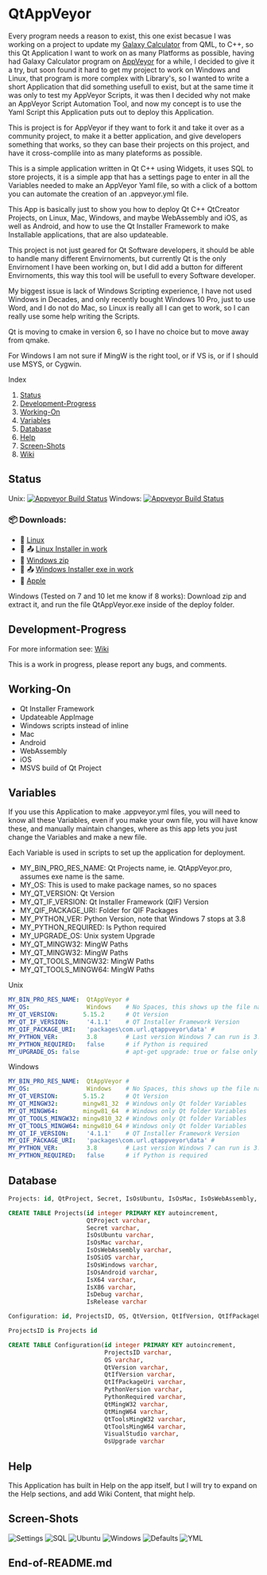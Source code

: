 # QtAppVeyor

Every program needs a reason to exist,
this one exist becasue I was working on a project to update my [Galaxy Calculator](https://github.com/Light-Wizzard/galaxy-calculator) from QML,
to C++, so this Qt Application I want to work on as many Platforms as possible,
having had Galaxy Calculator program on [AppVeyor](https://appveyor.com) for a while,
I decided to give it a try,
but soon found it hard to get my project to work on Windows and Linux,
that program is more complex with Library's,
so I wanted to write a short Application that did something usefull to exist,
but at the same time it was only to test my AppVeyor Scripts,
it was then I decided why not make an AppVeyor Script Automation Tool,
and now my concept is to use the Yaml Script this Application puts out to deploy this Application.

This is project is for AppVeyor if they want to fork it and take it over as a community project,
to make it a better application, and give developers something that works,
so they can base their projects on this project,
and have it cross-complile into as many plateforms as possible.

This is a simple application written in Qt C++ using Widgets,
it uses SQL to store projects,
it is a simple app that has a settings page to enter in all the Variables needed to make an AppVeyor Yaml file,
so with a click of a bottom you can automate the creation of an .appveyor.yml file.

This App is basically just to show you how to deploy Qt C++ QtCreator Projects,
on Linux, Mac, Windows, and maybe WebAssembly and iOS, as well as Android,
and how to use the Qt Installer Framework to make Installable applications,
that are also updateable.

This project is not just geared for Qt Software developers,
it should be able to handle many different Envirnoments,
but currently Qt is the only Envirnoment I have been working on,
but I did add a button for different Envirnoments,
this way this tool will be usefull to every Software developer.

My biggest issue is lack of Windows Scripting experience, 
I have not used Windows in Decades, and only recently bought Windows 10 Pro,
just to use Word, and I do not do Mac, so Linux is really all I can get to work,
so I can really use some help writing the Scripts.

Qt is moving to cmake in version 6, so I have no choice but to move away from qmake.

For Windows I am not sure if MingW is the right tool, or if VS is,
or if I should use MSYS, or Cygwin.

Index
1. [Status](https://github.com/Light-Wizzard/QtAppVeyor#Status)
2. [Development-Progress](https://github.com/Light-Wizzard/QtAppVeyor#Development-Progress)
3. [Working-On](https://github.com/Light-Wizzard/QtAppVeyor#Working-On)
4. [Variables](https://github.com/Light-Wizzard/QtAppVeyor#Variables)
5. [Database](https://github.com/Light-Wizzard/QtAppVeyor#Database)
6. [Help](https://github.com/Light-Wizzard/QtAppVeyor#Help)
7. [Screen-Shots](https://github.com/Light-Wizzard/QtAppVeyor#Screen-Shots)
8. [Wiki](https://github.com/Light-Wizzard/QtAppVeyor/wiki)

## Status
Unix: [![Appveyor Build Status](https://ci.appveyor.com/api/projects/status/j7htumuwfx31elf6?svg=true)](https://ci.appveyor.com/project/Light-Wizzard/QtAppVeyor)
Windows: [![Appveyor Build Status](https://ci.appveyor.com/api/projects/status/j7htumuwfx31elf6?svg=true)](https://ci.appveyor.com/project/Light-Wizzard/QtAppVeyor)

### :package: **Downloads:**
 - :penguin: [Linux](https://github.com/Light-Wizzard/QtAppVeyor/releases/download/continuous/QtAppVeyor-Ubuntu-Release-x86.zip)
 - :penguin: :outbox_tray: [Linux Installer in work](https://github.com/Light-Wizzard/QtAppVeyor/releases/download/continuous/QtAppVeyor-Linux-Installer)
 - :office: [Windows zip](https://github.com/Light-Wizzard/QtAppVeyor/releases/download/continuous/QtAppVeyor-Windows-Release-x86.zip)
 - :office: :outbox_tray: [Windows Installer exe in work](https://github.com/Light-Wizzard/QtAppVeyor/releases/download/continuous/QtAppVeyor.exe)
 - :apple: [Apple](https://github.com/Light-Wizzard/QtAppVeyor/releases/download/continuous/QtAppVeyor.dmg)

Windows (Tested on 7 and 10 let me know if 8 works): Download zip and extract it, 
and run the file QtAppVeyor.exe inside of the deploy folder.

## Development-Progress

For more information see: [Wiki](https://github.com/Light-Wizzard/QtAppVeyor/wiki)

This is a work in progress, please report any bugs, and comments.

## Working-On

* Qt Installer Framework
* Updateable AppImage 
* Windows scripts instead of inline
* Mac
* Android
* WebAssembly
* iOS
* MSVS build of Qt Project

## Variables

If you use this Application to make .appveyor.yml files, 
you will need to know all these Variables,
even if you make your own file, you will have know these,
and manually maintain changes,
where as this app lets you just change the Variables and make a new file.

Each Variable is used in scripts to set up the application for deployment.

* MY_BIN_PRO_RES_NAME: Qt Projects name, ie. QtAppVeyor.pro, assumes exe name is the same.
* MY_OS: This is used to make package names, so no spaces
* MY_QT_VERSION: Qt Version
* MY_QT_IF_VERSION: Qt Installer Framework (QIF) Version
* MY_QIF_PACKAGE_URI: Folder for QIF Packages
* MY_PYTHON_VER: Python Version, note that Windows 7 stops at 3.8
* MY_PYTHON_REQUIRED: Is Python required
* MY_UPGRADE_OS: Unix system Upgrade
* MY_QT_MINGW32: MingW Paths
* MY_QT_MINGW32: MingW Paths
* MY_QT_TOOLS_MINGW32: MingW Paths
* MY_QT_TOOLS_MINGW64: MingW Paths

Unix

```yaml
MY_BIN_PRO_RES_NAME:  QtAppVeyor #
MY_OS:                Windows    # No Spaces, this shows up the file name, project-os-configuration-plateform format
MY_QT_VERSION:       5.15.2      # Qt Version
MY_QT_IF_VERSION:     '4.1.1'    # QT Installer Framework Version
MY_QIF_PACKAGE_URI:   'packages\com.url.qtappveyor\data' #
MY_PYTHON_VER:        3.8        # Last version Windows 7 can run is 3.8.x
MY_PYTHON_REQUIRED:   false      # if Python is required
MY_UPGRADE_OS: false             # apt-get upgrade: true or false only
```

Windows 

```yaml
MY_BIN_PRO_RES_NAME:  QtAppVeyor #
MY_OS:                Windows    # No Spaces, this shows up the file name, project-os-configuration-plateform format
MY_QT_VERSION:       5.15.2      # Qt Version
MY_QT_MINGW32:       mingw81_32  # Windows only Qt folder Variables
MY_QT_MINGW64:       mingw81_64  # Windows only Qt folder Variables
MY_QT_TOOLS_MINGW32: mingw810_32 # Windows only Qt folder Variables
MY_QT_TOOLS_MINGW64: mingw810_64 # Windows only Qt folder Variables
MY_QT_IF_VERSION:     '4.1.1'    # QT Installer Framework Version
MY_QIF_PACKAGE_URI:   'packages\com.url.qtappveyor\data' #
MY_PYTHON_VER:        3.8        # Last version Windows 7 can run is 3.8.x
MY_PYTHON_REQUIRED:   false      # if Python is required
```
## Database

```sql
Projects: id, QtProject, Secret, IsOsUbuntu, IsOsMac, IsOsWebAssembly, IsOSiOS, IsOsWindows, IsOsAndroid, IsX64, IsX86, IsDebug, IsRelease

CREATE TABLE Projects(id integer PRIMARY KEY autoincrement, 
                      QtProject varchar, 
                      Secret varchar, 
                      IsOsUbuntu varchar, 
                      IsOsMac varchar, 
                      IsOsWebAssembly varchar, 
                      IsOSiOS varchar, 
                      IsOsWindows varchar, 
                      IsOsAndroid varchar, 
                      IsX64 varchar, 
                      IsX86 varchar, 
                      IsDebug varchar, 
                      IsRelease varchar

Configuration: id, ProjectsID, OS, QtVersion, QtIfVersion, QtIfPackageUri, PythonVersion, PythonRequired, QtMingW32, QtMingW64, QtToolsMingW32, QtToolsMingW64, VisualStudio, OsUpgrade

ProjectsID is Projects id

CREATE TABLE Configuration(id integer PRIMARY KEY autoincrement, 
                           ProjectsID varchar, 
                           OS varchar, 
                           QtVersion varchar, 
                           QtIfVersion varchar, 
                           QtIfPackageUri varchar, 
                           PythonVersion varchar, 
                           PythonRequired varchar, 
                           QtMingW32 varchar, 
                           QtMingW64 varchar, 
                           QtToolsMingW32 varchar, 
                           QtToolsMingW64 varchar, 
                           VisualStudio varchar, 
                           OsUpgrade varchar

```

## Help
This Application has built in Help on the app itself, 
but I will try to expand on the Help sections,
and add Wiki Content,
that might help.

## Screen-Shots
![Settings](https://github.com/Light-Wizzard/QtAppVeyor/blob/main/help/images/settings.png)
![SQL](https://github.com/Light-Wizzard/QtAppVeyor/blob/main/help/images/sql.png)
![Ubuntu](https://github.com/Light-Wizzard/QtAppVeyor/blob/main/help/images/ubuntu.png)
![Windows](https://github.com/Light-Wizzard/QtAppVeyor/blob/main/help/images/windows.png)
![Defaults](https://github.com/Light-Wizzard/QtAppVeyor/blob/main/help/images/defaults.png)
![YML](https://github.com/Light-Wizzard/QtAppVeyor/blob/main/help/images/yml.png)

## End-of-README.md
